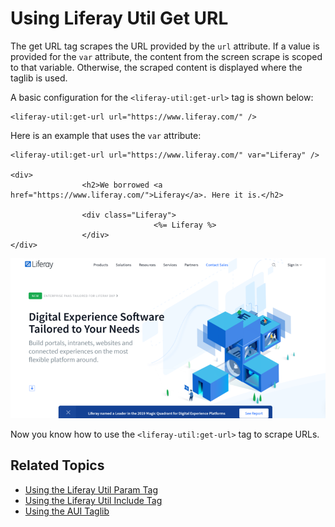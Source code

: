 # Using Liferay Util Get URL

The get URL tag scrapes the URL provided by the `url` attribute. If a value is provided for the `var` attribute, the content from the screen scrape is scoped to that variable. Otherwise, the scraped content is displayed where the taglib is used.

A basic configuration for the `<liferay-util:get-url>` tag is shown below:

```markup
<liferay-util:get-url url="https://www.liferay.com/" />
```

Here is an example that uses the `var` attribute:

```markup
<liferay-util:get-url url="https://www.liferay.com/" var="Liferay" />

<div>
				<h2>We borrowed <a href="https://www.liferay.com/">Liferay</a>. Here it is.</h2>

				<div class="Liferay">
								<%= Liferay %>
				</div>
</div>
```

![You can use the Liferay Util Get URL tag to scrape URLs.](./liferay-util-get-url/images/01.png)

Now you know how to use the `<liferay-util:get-url>` tag to scrape URLs. 

## Related Topics

- [Using the Liferay Util Param Tag](./liferay-util-param.md)
- [Using the Liferay Util Include Tag](https://help.liferay.com/hc/en-us/articles/360029145351-Using-Liferay-Util-Include)
- [Using the AUI Taglib](https://help.liferay.com/hc/en-us/articles/360028832812-Using-AUI-Taglibs)